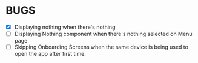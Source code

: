# BUGS

- [x] Displaying nothing when there's nothing
- [ ] Displaying Nothing component when there's nothing selected on Menu page
- [ ] Skipping Onboarding Screens when the same device is being used to open the app after first time.